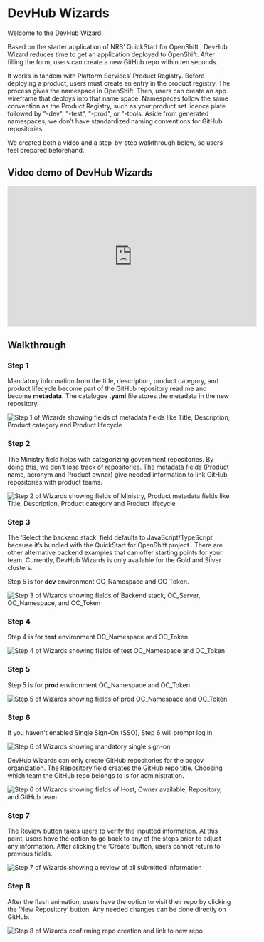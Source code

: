 # DevHub Wizards

Welcome to the DevHub Wizard!

Based on the starter application of NRS’ QuickStart for OpenShift , DevHub Wizard reduces time to get an application deployed to OpenShift. After filling the form, users can create a new GitHub repo within ten seconds. 

It works in tandem with Platform Services’ Product Registry. Before deploying a product, users must create an entry in the product registry. The process gives the namespace in OpenShift. Then, users can create an app wireframe that deploys into that name space. Namespaces follow the same convention as the Product Registry, such as your product set licence plate followed by "-dev", "-test", "-prod", or "-tools.
Aside from generated namespaces, we don’t have standardized naming conventions for GitHub repositories.     

We created both a video and a step-by-step walkthrough below, so users feel prepared beforehand. 

## Video demo of DevHub Wizards

<iframe width="560" height="315" src="https://youtu.be/9IiLW1864hs" title="DevHub Wizards Walkthrough" frameborder="0" allow="accelerometer; autoplay; clipboard-write; encrypted-media; gyroscope; picture-in-picture; web-share" referrerpolicy="strict-origin-when-cross-origin" allowfullscreen></iframe>

## Walkthrough

### Step 1

Mandatory information from the title, description, product category, and product lifecycle become part of the GitHub repository read.me and become **metadata**. The catalogue **.yaml** file stores the metadata in the new repository. 

![Step 1 of Wizards showing fields of metadata fields like Title, Description, Product category and Product lifecycle](images/Wizards-Step%201.PNG)

### Step 2

The Ministry field helps with categorizing government repositories. By doing this, we don’t lose track of repositories. The metadata fields (Product name, acronym and Product owner) give needed information to link GitHub repositories with product teams. 

![Step 2 of Wizards showing fields of Ministry, Product metadata fields like Title, Description, Product category and Product lifecycle](images/Wizards-Step%202.PNG)
 
### Step 3
 
The ‘Select the backend stack’ field defaults to JavaScript/TypeScript because it’s bundled with the QuickStart for OpenShift project  . There are other alternative backend examples that can offer starting points for your team. Currently, DevHub Wizards is only available for the Gold and Silver clusters. 

Step 5 is for **dev** environment OC_Namespace and OC_Token.

![Step 3 of Wizards showing fields of Backend stack, OC_Server, OC_Namespace, and OC_Token](images/Wizards-Step%203.PNG)

### Step 4

Step 4 is for **test** environment OC_Namespace and OC_Token.

![Step 4 of Wizards showing fields of test OC_Namespace and OC_Token](images/Wizards-Step%204.PNG)
 
### Step 5

Step 5 is for **prod** environment OC_Namespace and OC_Token.

![Step 5 of Wizards showing fields of prod OC_Namespace and OC_Token](images/Wizards-Step%205.PNG)
 
### Step 6

If you haven't enabled Single Sign-On (SSO), Step 6 will prompt log in.

![Step 6 of Wizards showing mandatory single sign-on](images/Wizards-Step%206.PNG)

DevHub Wizards can only create GitHub repositories for the bcgov organization. The Repository field creates the GitHub repo title. Choosing which team the GitHub repo belongs to is for administration.  

![Step 6 of Wizards showing fields of Host, Owner available, Repository, and GitHub team](images/Wizards-Step%206b.PNG)

### Step 7

The Review button takes users to verify the inputted information. At this point, users have the option to go back to any of the steps prior to adjust any information. After clicking the ‘Create’ button, users cannot return to previous fields. 

![Step 7 of Wizards showing a review of all submitted information](images/Wizards-Step%207.PNG)


### Step 8

After the flash animation, users have the option to visit their repo by clicking the ‘New Repository’ button. Any needed changes can be done directly on GitHub.

![Step 8 of Wizards confirming repo creation and link to new repo](images/Wizards-Step-8b.png)



